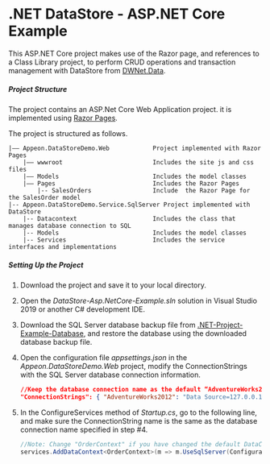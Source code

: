 ﻿# .NET DataStore - ASP.NET Core Example

This ASP.NET Core project makes use of the Razor page, and references to a Class Library project, to perform CRUD operations and transaction management with DataStore from [DWNet.Data](https://www.nuget.org/packages/DWNet.Data/). 

##### Project Structure

The project contains an ASP.Net Core Web Application project. it is implemented using [Razor Pages](https://docs.microsoft.com/aspnet/core/razor-pages/?view=aspnetcore-3.1&tabs=visual-studio). 

The project is structured as follows.

```
|—— Appeon.DataStoreDemo.Web			Project implemented with Razor Pages
	|—— wwwroot							Includes the site js and css files
	|—— Models							Includes the model classes
	|—— Pages							Includes the Razor Pages
    	|-- SalesOrders					Include  the Razor Page for the SalesOrder model
|-- Appeon.DataStoreDemo.Service.SqlServer Project implemented with DataStore
    |-- Datacontext         			Includes the class that manages database connection to SQL 
    |-- Models							Includes the model classes
    |-- Services						Includes the service interfaces and implementations
```
##### Setting Up the Project

1. Download the project and save it to your local directory. 

2. Open the *DataStore-Asp.NetCore-Example.sln* solution in Visual Studio 2019 or another C# development IDE.

3. Download the SQL Server database backup file from [.NET-Project-Example-Database](https://github.com/Appeon/.NET-Project-Example-Database), and restore the database using the downloaded database backup file.

4. Open the configuration file *appsettings.json* in the *Appeon.DataStoreDemo.Web* project, modify the ConnectionStrings with the SQL Server database connection information. 

   ```json
   //Keep the database connection name as the default “AdventureWorks2012” or change it to a name you prefer to use, and change the Data Source, User ID, Password and Initial Catalog according to the actual settings
   "ConnectionStrings": { "AdventureWorks2012": "Data Source=127.0.0.1; Initial Catalog=AdventureWorks; Integrated Security=False; User ID=sa; Password=123456; Pooling=True; Min Pool Size=0; Max Pool Size=100; ApplicationIntent=ReadWrite" } 
   ```

5. In the ConfigureServices method of *Startup.cs*, go to the following line, and make sure the ConnectionString name is the same as the database connection name specified in step #4.

   ```C#
   //Note: Change "OrderContext" if you have changed the default DataContext file name; change the "AdventureWorks" if you have changed the database connection name in appsettings.json 
   services.AddDataContext<OrderContext>(m => m.UseSqlServer(Configuration["ConnectionStrings:AdventureWorks2012"])); 
   ```

